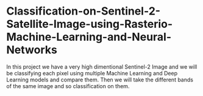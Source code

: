 # Classification-on-Sentinel-2-Satellite-Image-using-Rasterio-Machine-Learning-and-Neural-Networks

In this project we have a very high dimentional Sentinel-2 Image and we will be classifying each pixel using multiple Machine Learning and Deep Learning models and compare them.
Then we will take the different bands of the same image and so classification on them.
